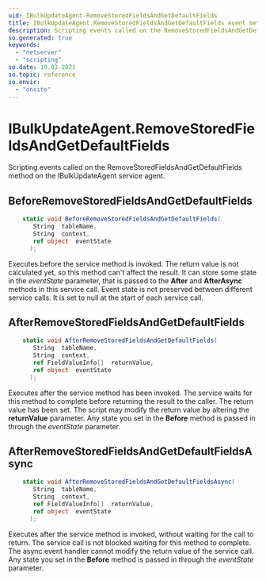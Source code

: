 ```yaml
---
uid: IBulkUpdateAgent-RemoveStoredFieldsAndGetDefaultFields
title: IBulkUpdateAgent.RemoveStoredFieldsAndGetDefaultFields event method
description: Scripting events called on the RemoveStoredFieldsAndGetDefaultFields method on the IBulkUpdateAgent service agent.
so.generated: true
keywords:
  - "netserver"
  - "scripting"
so.date: 19.03.2021
so.topic: reference
so.envir:
  - "onsite"
---
```

# IBulkUpdateAgent.RemoveStoredFieldsAndGetDefaultFields

Scripting events called on the <see cref='M:SuperOffice.CRM.Services.IBulkUpdateAgent.RemoveStoredFieldsAndGetDefaultFields'>RemoveStoredFieldsAndGetDefaultFields</see> method on the <see cref='IBulkUpdateAgent'>IBulkUpdateAgent</see>  service agent.

## BeforeRemoveStoredFieldsAndGetDefaultFields
```cs
    static void BeforeRemoveStoredFieldsAndGetDefaultFields(
       String  tableName,
       String  context,
       ref object  eventState
      );
```
Executes before the service method is invoked.
The return value is not calculated yet, so this method can't affect the result.
It can store some state in the *eventState* parameter, that is passed to the **After** and **AfterAsync** methods in this service call.
Event state is not preserved between different service calls. It is set to null at the start of each service call.
## AfterRemoveStoredFieldsAndGetDefaultFields
```cs
    static void AfterRemoveStoredFieldsAndGetDefaultFields(
       String  tableName,
       String  context,
       ref FieldValueInfo[]  returnValue,
       ref object  eventState
      );
```
Executes after the service method has been invoked. The service waits for this method to complete before returning the result to the caller.
The return value has been set. The script may modify the return value by altering the **returnValue** parameter.
Any state you set in the **Before** method is passed in through the *eventState* parameter.
## AfterRemoveStoredFieldsAndGetDefaultFieldsAsync
```cs
    static void AfterRemoveStoredFieldsAndGetDefaultFieldsAsync(
       String  tableName,
       String  context,
       ref FieldValueInfo[]  returnValue,
       ref object  eventState
      );
```
Executes after the service method is invoked, without waiting for the call to return.
The service call is not blocked waiting for this method to complete.
The async event handler cannot modify the return value of the service call.
Any state you set in the **Before** method is passed in through the *eventState* parameter.

